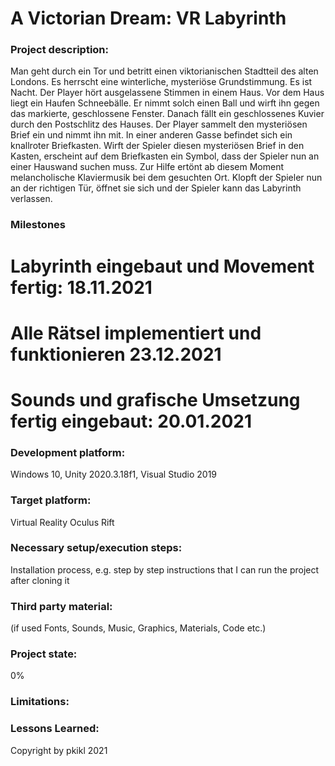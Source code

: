 # A Victorian Dream: VR Labyrinth

### Project description: 
Man geht durch ein Tor und betritt einen viktorianischen Stadtteil des alten Londons.
Es herrscht eine winterliche, mysteriöse Grundstimmung. Es ist Nacht.
Der Player hört ausgelassene Stimmen in einem Haus. Vor dem Haus liegt ein
Haufen Schneebälle. Er nimmt solch einen Ball und wirft ihn gegen das markierte,
geschlossene Fenster. Danach fällt ein geschlossenes Kuvier durch den Postschlitz
des Hauses. Der Player sammelt den mysteriösen Brief ein und nimmt ihn mit.
In einer anderen Gasse befindet sich ein knallroter Briefkasten. Wirft der Spieler
diesen mysteriösen Brief in den Kasten, erscheint auf dem Briefkasten ein Symbol,
dass der Spieler nun an einer Hauswand suchen muss. Zur Hilfe ertönt ab diesem
Moment melancholische Klaviermusik bei dem gesuchten Ort. Klopft der Spieler
nun an der richtigen Tür, öffnet sie sich und der Spieler kann das Labyrinth verlassen.

### Milestones
# Labyrinth eingebaut und Movement fertig: 18.11.2021
# Alle Rätsel implementiert und funktionieren 23.12.2021
# Sounds und grafische Umsetzung fertig eingebaut: 20.01.2021

### Development platform: 
Windows 10, Unity 2020.3.18f1, Visual Studio 2019

### Target platform: 
Virtual Reality Oculus Rift

### Necessary setup/execution steps: 
Installation process, e.g. step by step instructions that I can run the project after cloning it

### Third party material: 
(if used Fonts, Sounds, Music, Graphics, Materials, Code etc.)

### Project state: 
0%

### Limitations: 

### Lessons Learned: 

Copyright by pkikl 2021
